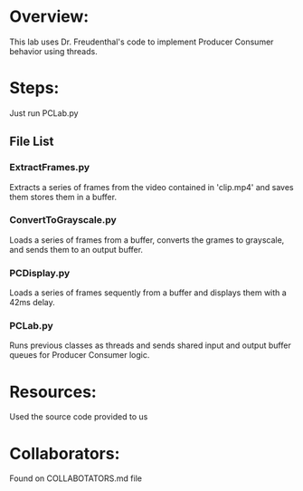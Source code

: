 # Overview:
This lab uses Dr. Freudenthal's code to implement Producer Consumer behavior
using threads.

# Steps:
Just run PCLab.py

## File List
### ExtractFrames.py
Extracts a series of frames from the video contained in 'clip.mp4' and saves 
them stores them in a buffer.

### ConvertToGrayscale.py
Loads a series of frames from a buffer, converts the grames to grayscale, 
and sends them to an output buffer.

### PCDisplay.py
Loads a series of frames sequently from a buffer and displays them with a 42ms delay.

### PCLab.py
Runs previous classes as threads and sends shared input and output buffer queues for 
Producer Consumer logic.

# Resources:
Used the source code provided to us

# Collaborators:
Found on COLLABOTATORS.md file
